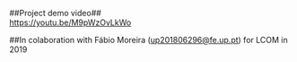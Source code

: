 ##Project demo video##  
https://youtu.be/M9pWzOvLkWo  

##In colaboration with Fábio Moreira (up201806296@fe.up.pt) for LCOM in 2019

